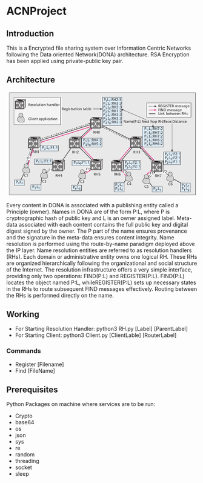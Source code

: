 # ACNProject

## Introduction
This is a Encrypted file sharing system over Information Centric Networks following the Data oriented Network(DONA) architecture. RSA Encryption has been applied using private-public key pair. 

## Architecture
![Image](./DonaArchitecture.png)

Every content in DONA is associated with a publishing entity called a Principle
(owner). Names in DONA are of the form P:L, where P is cryptrographic hash of public key and L is an owner assigned label. Meta-data associated with each content contains the full public key and digital digest signed by the owner. The P part of the name ensures provenance and the signature in the meta-data ensures content integrity.
Name resolution is performed using the route-by-name paradigm deployed above the IP layer. Name resolution entities are referred to as resolution handlers (RHs). Each domain or administrative entity owns one logical RH. These RHs are organized hierarchically following the organizational and social structure of the 
Internet. The resolution infrastructure offers a very simple interface, providing only two operations: FIND(P:L) and REGISTER(P:L).
FIND(P:L) locates the object named P:L, whileREGISTER(P:L) sets up necessary states in the RHs to route subsequent FIND messages effectively. Routing between the RHs is performed directly on the name.

## Working
* For Starting Resolution Handler: python3 RH.py [Label] [ParentLabel]
* For Starting Client: python3 Client.py [ClientLable] [RouterLabel]

### Commands
* Register [Filename]
* Find [FileName]

## Prerequisites
Python Packages on machine where services are to be run:
* Crypto
* base64
* os
* json
* sys
* re
* random
* threading
* socket
* sleep
